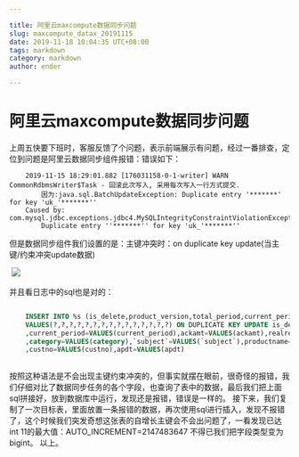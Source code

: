```yaml
---

title: 阿里云maxcompute数据同步问题
slug: maxcompute_datax_20191115
date: 2019-11-18 10:04:35 UTC+08:00
tags: markdown
category: markdown
author: ender

---
```

# 阿里云maxcompute数据同步问题


上周五快要下班时，客服反馈了个问题，表示前端展示有问题，经过一番排查，定位到问题是阿里云数据同步组件报错：错误如下：
```log
	2019-11-15 18:29:01.882 [176031158-0-1-writer] WARN  CommonRdbmsWriter$Task - 回滚此次写入, 采用每次写入一行方式提交. 
		因为:java.sql.BatchUpdateException: Duplicate entry '*******' for key 'uk_'*******''
	Caused by: com.mysql.jdbc.exceptions.jdbc4.MySQLIntegrityConstraintViolationException: 
		Duplicate entry ''*******'' for key 'uk_'*******''
```

但是数据同步组件我们设置的是：主键冲突时：on duplicate key update(当主键/约束冲突update数据)

​	![](https://endertree.github.io/galleries/TIM_20191118100942.thumbnail.png)
​	

并且看日志中的sql也是对的：

```sql

	INSERT INTO %s (is_delete,product_version,total_period,current_period,ackamt,realrepay_dt,subamt,repay_dt,category,`subject`,productname,productid,main_productid,custno,apdt) 
	VALUES(?,?,?,?,?,?,?,?,?,?,?,?,?,?,?) ON DUPLICATE KEY UPDATE is_delete=VALUES(is_delete),product_version=VALUES(product_version),total_period=VALUES(total_period)
	,current_period=VALUES(current_period),ackamt=VALUES(ackamt),realrepay_dt=VALUES(realrepay_dt),subamt=VALUES(subamt),repay_dt=VALUES(repay_dt)
	,category=VALUES(category),`subject`=VALUES(`subject`),productname=VALUES(productname),productid=VALUES(productid),main_productid=VALUES(main_productid)
	,custno=VALUES(custno),apdt=VALUES(apdt)
	
```

按照这种语法是不会出现主键约束冲突的，但事实就摆在眼前，很奇怪的报错，我们仔细对比了数据同步任务的各个字段，也查询了表中的数据，最后我们把上面sql拼接好，放到数据库中运行，发现还是报错，错误是一样的。
接下来，我们复制了一次目标表，里面放置一条报错的数据，再次使用sql进行插入，发现不报错了，这个时候我们突发奇想这张表的自增长主键会不会出问题了，一看发现已达int 11的最大值：AUTO_INCREMENT=2147483647
不得已我们把字段类型变为bigint。
以上。

